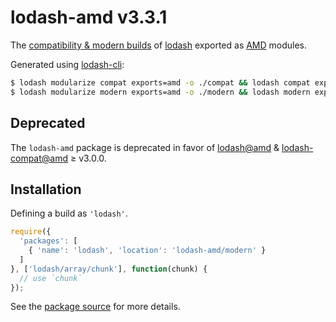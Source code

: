 # lodash-amd v3.3.1

The [compatibility & modern builds](https://github.com/lodash/lodash/wiki/Build-Differences) of [lodash](https://lodash.com/) exported as [AMD](https://github.com/amdjs/amdjs-api/wiki/AMD) modules.

Generated using [lodash-cli](https://www.npmjs.com/package/lodash-cli):
```bash
$ lodash modularize compat exports=amd -o ./compat && lodash compat exports=amd -d -o ./compat/main.js
$ lodash modularize modern exports=amd -o ./modern && lodash modern exports=amd -d -o ./modern/main.js
```

## Deprecated

The `lodash-amd` package is deprecated in favor of [lodash@amd](https://github.com/lodash/lodash/tree/3.3.1-amd) & [lodash-compat@amd](https://github.com/lodash/lodash-compat/tree/3.3.1-amd) ≥ v3.0.0.

## Installation

Defining a build as `'lodash'`.

```js
require({
  'packages': [
    { 'name': 'lodash', 'location': 'lodash-amd/modern' }
  ]
}, ['lodash/array/chunk'], function(chunk) {
  // use `chunk`
});
```

See the [package source](https://github.com/lodash/lodash-amd/tree/3.3.1) for more details.
